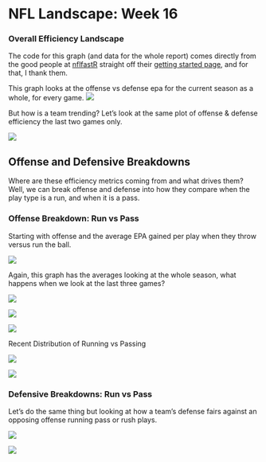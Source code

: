 
# NFL Landscape: Week 16

### Overall Efficiency Landscape

The code for this graph (and data for the whole report) comes directly
from the good people at [nflfastR](https://www.nflfastr.com/index.html)
straight off their [getting started
page](https://www.nflfastr.com/articles/nflfastR.html#example-5-plot-offensive-and-defensive-epa-per-play-for-a-given-season),
and for that, I thank them.

This graph looks at the offense vs defense epa for the current season as
a whole, for every game.
![](NFL-Report_files/figure-gfm/season-efficiency-1.png)<!-- -->

But how is a team trending? Let’s look at the same plot of offense &
defense efficiency the last two games only.

![](NFL-Report_files/figure-gfm/recent-efficiency-1.png)<!-- -->

## Offense and Defensive Breakdowns

Where are these efficiency metrics coming from and what drives them?
Well, we can break offense and defense into how they compare when the
play type is a run, and when it is a pass.

### Offense Breakdown: Run vs Pass

Starting with offense and the average EPA gained per play when they
throw versus run the ball.

![](NFL-Report_files/figure-gfm/offense-efficiency-1.png)<!-- -->

Again, this graph has the averages looking at the whole season, what
happens when we look at the last three games?

![](NFL-Report_files/figure-gfm/offense-efficiency-recently-1.png)<!-- -->

![](NFL-Report_files/figure-gfm/offense-frequency-1.png)<!-- -->

![](NFL-Report_files/figure-gfm/unnamed-chunk-1-1.png)<!-- -->

Recent Distribution of Running vs Passing

![](NFL-Report_files/figure-gfm/offense-frequency-recent-1.png)<!-- -->

![](NFL-Report_files/figure-gfm/offense-frequency-scatter-recent-1.png)<!-- -->

### Defensive Breakdowns: Run vs Pass

Let’s do the same thing but looking at how a team’s defense fairs
against an opposing offense running pass or rush plays.

![](NFL-Report_files/figure-gfm/defensive-efficiency-1.png)<!-- -->

![](NFL-Report_files/figure-gfm/defensive-efficiency-recent-1.png)<!-- -->
